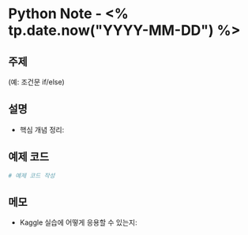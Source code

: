 # Python Note - <% tp.date.now("YYYY-MM-DD") %>

## 주제
(예: 조건문 if/else)

## 설명
- 핵심 개념 정리:

## 예제 코드
```python
# 예제 코드 작성
```

## 메모
- Kaggle 실습에 어떻게 응용할 수 있는지: